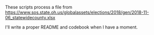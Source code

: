 These scripts process a file from https://www.sos.state.oh.us/globalassets/elections/2018/gen/2018-11-06_statewidecounty.xlsx

I'll write a proper README and codebook when I have a moment. 
